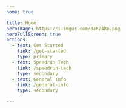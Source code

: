 ```yaml
---
home: true

title: Home
heroImage: https://i.imgur.com/3aKZ4Ro.png
heroFullScreen: true
actions:
  - text: Get Started
    link: /get-started
    type: primary
  - text: Speedrun Tech
    link: /speedrun-tech
    type: secondary
  - text: General Info
    link: /general-info
    type: secondary

---
```

